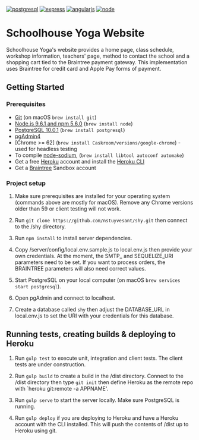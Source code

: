 [![postgresql][postgresql]][postgresql-url]
[![express][express]][express-url]
[![angularjs][angularjs]][angularjs-url]
[![node][node]][node-url]

# Schoolhouse Yoga Website

Schoolhouse Yoga's website provides a home page, class schedule, workshop information, teachers' page,
method to contact the school and a shopping cart tied to the Braintree payment gateway. This
implementation uses Braintree for credit card and Apple Pay forms of payment.

## Getting Started

### Prerequisites

- [Git](https://git-scm.com/) (on macOS `brew install git`)
- [Node.js 9.6.1 and npm 5.6.0](nodejs.org) (`brew install node`)
- [PostgreSQL 10.0.1](http://postgresql.org) (`brew install postgresql`)
- [pgAdmin4](https://www.postgresql.org/download/)
- [Chrome >= 62] (`brew install Caskroom/versions/google-chrome`) - used for headless testing
- To compile [node-sodium](https://github.com/paixaop/node-sodium), (`brew install libtool autoconf automake`)
- Get a free [Heroku](http://heroku.com) account and install the [Heroku CLI](https://devcenter.heroku.com/articles/heroku-cli)
- Get a [Braintree](https://www.braintreepayments.com/sandbox) Sandbox account

### Project setup

1. Make sure prerequisites are installed for your operating system (commands above are mostly for macOS). Remove any Chrome versions older than 59 or client testing will not work.

2. Run `git clone https://github.com/nstuyvesant/shy.git` then connect to the /shy directory.

3. Run `npm install` to install server dependencies.

4. Copy /server/config/local.env.sample.js to local.env.js then provide your own credentials. At the moment, the SMTP_ and SEQUELIZE_URI parameters need to be set. If you want to process orders, the BRAINTREE parameters will also need correct values.

5. Start PostgreSQL on your local computer (on macOS `brew services start postgresql`).

6. Open pgAdmin and connect to localhost.

7. Create a database called `shy` then adjust the DATABASE_URL in local.env.js to set the URI with your credentials for this database.

## Running tests, creating builds & deploying to Heroku

1. Run `gulp test` to execute unit, integration and client tests. The client tests are under construction.

2. Run `gulp build` to create a build in the /dist directory. Connect to the /dist directory then type `git init` then define Heroku as the remote repo with `heroku git:remote -a APPNAME'.

3. Run `gulp serve` to start the server locally. Make sure PostgreSQL is running.

4. Run `gulp deploy` if you are deploying to Heroku and have a Heroku account with the CLI installed. This will push the contents of /dist up to Heroku using git.

[express]: https://img.shields.io/badge/expressjs-4.16.2-blue.svg
[express-url]: http://expressjs.com
[angularjs]: https://img.shields.io/badge/angularjs-1.6.9-red.svg
[angularjs-url]: https://angularjs.org
[node]: https://img.shields.io/badge/nodejs-9.6.1-green.svg
[node-url]: https://nodejs.org
[postgresql]: https://img.shields.io/badge/postgresql-10.0.1-blue.svg
[postgresql-url]: https://www.postgresql.org
